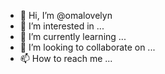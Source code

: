 - 👋 Hi, I’m @omalovelyn
- 👀 I’m interested in ...
- 🌱 I’m currently learning ...
- 💞️ I’m looking to collaborate on ...
- 📫 How to reach me ...

<!---
omalovelyn/omalovelyn is a ✨ special ✨ repository because its `README.md` (this file) appears on your GitHub profile.
You can click the Preview link to take a look at your changes.
--->
